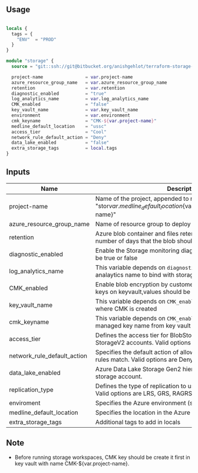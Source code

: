 ## Usage

```terraform

locals {
  tags = {
    "ENV"  = "PROD"
  }
}

module "storage" {
  source = "git::ssh://git@bitbucket.org/anishgehlot/terraform-storage-modules.git"

  project-name                = var.project-name
  azure_resource_group_name   = var.azure_resource_group_name
  retention                   = var.retention
  diagnostic_enabled          = "true"
  log_analytics_name          = var.log_analytics_name
  CMK_enabled                 = "false"
  key_vault_name              = var.key_vault_name
  environment                 = var.environment
  cmk_keyname                 = "CMK-${var.project-name}"
  medline_default_location    = "ussc"
  access_tier                 = "Cool"
  network_rule_default_action = "Deny"
  data_lake_enabled           = "false"
  extra_storage_tags          = local.tags
}

```

## Inputs

| Name | Description | Type | Default | Required |
|------|-------------|------|---------|:--------:|
| project-name | Name of the project, appended to name of resouce. "stor${var.medline_default_location}${var.environment}${var.project-name}" | `string` | n/a | yes |
| azure_resource_group_name | Name of resource group to deploy storage | `string` | n/a | yes |
| retention | Azure blob container and files retention period, Specifies the number of days that the blob should be retained | `numeric` | `15` | yes |
| diagnostic_enabled | Enable the Storage  monitoring diagnostic setting values should be true or false | `bool` | `false` | yes |
| log_analytics_name | This variable depends on `diagnostic_enabled = true`. Log analaytics name to bind with storage blob monitoring | `string` | n/a | no |
| CMK_enabled | Enable blob encryption by customer managed key based on keys on keyvault,values should be true or false | `bool` | `false` | yes |
| key_vault_name | This variable depends on  `CMK_enabled = true`. Key vault name where CMK is created | `string` | n/a | no |
| cmk_keyname | This variable depends on  `CMK_enabled = true`. Customer managed key name from key vault keys | `string` | `CMK-${var.project-name}` | no |
| access_tier | Defines the access tier for BlobStorage, FileStorage and StorageV2 accounts. Valid options are Hot and Cool | `string` | `Cool` | yes |
| network_rule_default_action | Specifies the default action of allow or deny when no other rules match. Valid options are Deny or Allow | `string` | `Deny` | yes |
| data_lake_enabled | Azure Data Lake Storage Gen2 hierarchical namespace for this storage account. | `bool` | n/a | yes |
| replication_type | Defines the type of replication to use for this storage account. Valid options are LRS, GRS, RAGRS, ZRS, GZRS and RAGZRS.  | `string` | `LRS` | yes |
| enviroment | Specifies the Azure environment (sbx/dev/tst/prd). | `string` | n/a | yes |
| medline_default_location | Specifies the location in the Azure environment. | `string` | `ussc` | yes |
| extra_storage_tags | Additional tags to add in locals | `map(string)` | n/a | yes |

## Note 

* Before running storage workspaces, CMK key should be create it first in key vault with name CMK-${var.project-name}.
